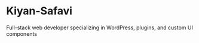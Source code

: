 # Kiyan-Safavi
Full-stack web developer specializing in WordPress, plugins, and custom UI components
